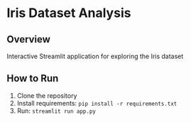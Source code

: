 # Iris Dataset Analysis

## Overview
Interactive Streamlit application for exploring the Iris dataset

## How to Run
1. Clone the repository
2. Install requirements: `pip install -r requirements.txt`
3. Run: `streamlit run app.py`